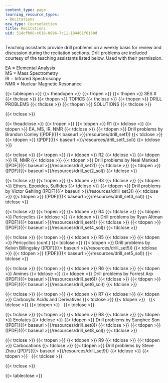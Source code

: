 ```yaml
---
content_type: page
learning_resource_types:
- Recitations
ocw_type: CourseSection
title: Recitations
uid: 514cfb06-c616-0896-7c11-184461f6150d
---
```


Teaching assistants provide drill problems on a weekly basis for review and discussion during the recitation sections. Drill problems are included courtesy of the teaching assistants listed below. Used with their permission.

EA = Elemental Analysis  
MS = Mass Spectrometry  
IR = Infrared Spectroscopy  
NMR = Nuclear Magnetic Resonance

{{< tableopen >}}
{{< theadopen >}}
{{< tropen >}}
{{< thopen >}}
SES #
{{< thclose >}}
{{< thopen >}}
TOPICS
{{< thclose >}}
{{< thopen >}}
DRILL PROBLEMS
{{< thclose >}}
{{< thopen >}}
SOLUTIONS
{{< thclose >}}

{{< trclose >}}

{{< theadclose >}}
{{< tropen >}}
{{< tdopen >}}
R1
{{< tdclose >}}
{{< tdopen >}}
EA, MS, IR, NMR
{{< tdclose >}}
{{< tdopen >}}
Drill problems by Brandon Conley ([PDF]({{< baseurl >}}/resources/drill_set1))
{{< tdclose >}}
{{< tdopen >}}
([PDF]({{< baseurl >}}/resources/drill_set1_sol))
{{< tdclose >}}

{{< trclose >}}
{{< tropen >}}
{{< tdopen >}}
R2
{{< tdclose >}}
{{< tdopen >}}
IR, NMR
{{< tdclose >}}
{{< tdopen >}}
Drill problems by Neal Mankad ([PDF]({{< baseurl >}}/resources/drill_set2))
{{< tdclose >}}
{{< tdopen >}}
([PDF]({{< baseurl >}}/resources/drill_set2_sol))
{{< tdclose >}}

{{< trclose >}}
{{< tropen >}}
{{< tdopen >}}
R3
{{< tdclose >}}
{{< tdopen >}}
Ethers, Epoxides, Sulfides
{{< tdclose >}}
{{< tdopen >}}
Drill problems by Victor Gehling ([PDF]({{< baseurl >}}/resources/drill_set3))
{{< tdclose >}}
{{< tdopen >}}
([PDF]({{< baseurl >}}/resources/drill_set3_sol))
{{< tdclose >}}

{{< trclose >}}
{{< tropen >}}
{{< tdopen >}}
R4
{{< tdclose >}}
{{< tdopen >}}
Pericyclics
{{< tdclose >}}
{{< tdopen >}}
Drill problems by Ryan Altman ([PDF]({{< baseurl >}}/resources/drill_set4))
{{< tdclose >}}
{{< tdopen >}}
([PDF]({{< baseurl >}}/resources/drill_set4_sol))
{{< tdclose >}}

{{< trclose >}}
{{< tropen >}}
{{< tdopen >}}
R5
{{< tdclose >}}
{{< tdopen >}}
Pericyclics (cont.)
{{< tdclose >}}
{{< tdopen >}}
Drill problems by Kelvin Billingsley ([PDF]({{< baseurl >}}/resources/drill_set5))
{{< tdclose >}}
{{< tdopen >}}
([PDF]({{< baseurl >}}/resources/drill_set5_sol))
{{< tdclose >}}

{{< trclose >}}
{{< tropen >}}
{{< tdopen >}}
R6
{{< tdclose >}}
{{< tdopen >}}
Amines
{{< tdclose >}}
{{< tdopen >}}
Drill problems by Forrest Arp ([PDF]({{< baseurl >}}/resources/drill_set6))
{{< tdclose >}}
{{< tdopen >}}
([PDF]({{< baseurl >}}/resources/drill_set6_sol))
{{< tdclose >}}

{{< trclose >}}
{{< tropen >}}
{{< tdopen >}}
R7
{{< tdclose >}}
{{< tdopen >}}
Carboxylic Acids and Derivatives
{{< tdclose >}}
{{< tdopen >}}
 
{{< tdclose >}}
{{< tdopen >}}
 
{{< tdclose >}}

{{< trclose >}}
{{< tropen >}}
{{< tdopen >}}
R8
{{< tdclose >}}
{{< tdopen >}}
Enolates
{{< tdclose >}}
{{< tdopen >}}
Drill problems by Sunghee Son ([PDF]({{< baseurl >}}/resources/drill_set8))
{{< tdclose >}}
{{< tdopen >}}
([PDF]({{< baseurl >}}/resources/drill_set8_sol))
{{< tdclose >}}

{{< trclose >}}
{{< tropen >}}
{{< tdopen >}}
R9
{{< tdclose >}}
{{< tdopen >}}
Carbocations
{{< tdclose >}}
{{< tdopen >}}
Drill problems by Steve Zhou ([PDF]({{< baseurl >}}/resources/drill_set9))
{{< tdclose >}}
{{< tdopen >}}
 
{{< tdclose >}}

{{< trclose >}}

{{< tableclose >}}